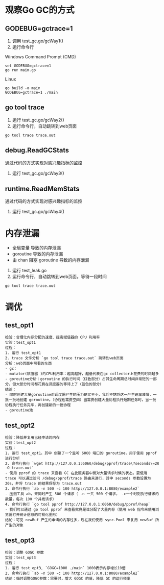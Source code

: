 # 观察Go GC的方式
## GODEBUG=gctrace=1
1. 调用 test_gc.go/gcWay1()
2. 运行命令行

Windows Command Prompt (CMD)
```shell
set GODEBUG=gctrace=1
go run main.go
```
Linux
```shell
go build -o main
GODEBUG=gctrace=1 ./main
```
## go tool trace
1. 运行 test_gc.go/gcWay2()
2. 运行命令行，自动跳转到web页面
```shell
go tool trace trace.out
```

## debug.ReadGCStats
通过代码的方式实现对感兴趣指标的监控
1. 运行 test_gc.go/gcWay3()

## runtime.ReadMemStats
通过代码的方式实现对感兴趣指标的监控
1. 运行 test_gc.go/gcWay4()

# 内存泄漏
- 全局变量 导致的内存泄漏
- goroutine 导致的内存泄漏
- 由 chan 阻塞 goroutine 导致的内存泄漏
1. 运行 test_leak.go
2. 运行命令行，自动跳转到web页面，等待一段时间
```shell
go tool trace trace.out
```
# 调优
## test_opt1
```text
检验：合理化内存分配的速度、提高赋值器的 CPU 利用率
实验：test_opt1
过程：
1. 运行 test_opt1
2. trace 文件分析 `go tool trace trace.out` 跳转到web页面
分析：web页面中可看的东西
- gc：
- mutator(赋值器 )的CPU利用率：越高越好，越低代表在gc collector上花费的时间越多
- goroutine分析：goroutine 的执行时间（红色部分）占其生命周期总时间非常短的一部分，但大部分时间都花费在调度器的等待上了（蓝色的部分）
结论：
- 同时创建大量goroutine对调度器产生的压力确实不小，我们不妨将这一产生速率减慢，一批一批地创建 goroutine。（协程也需要空间）当需要创建大量协程执行短期任务时，当一批协程执行任务完毕，再创建新的一批协程
- goroutine池
```
## test_opt2
```text
检验：降低并复用已经申请的内存
实验：test_opt2
过程：
1. 运行 test_opt1。其中 创建了一个监听 6060 端口的 goroutine，用于使用 pprof 进行分析
2. 命令行执行 `wget http://127.0.0.1:6060/debug/pprof/trace\?seconds\=20 -O trace.out`
- 使用 pprof 的 trace 来查看 GC 在此服务器中面对大量请求时候的状态，要使用 trace 可以通过访问 /debug/pprof/trace 路由来进行，其中 seconds 参数设置为 20s，并将 trace 的结果保存为 trace.out
3. 命令行执行 `ab -n 500 -c 100 http://127.0.0.1:8080/example2`
- 压测工具 ab，来同时产生 500 个请求（ -n 一共 500 个请求， -c一个时刻执行请求的数量，每次 100 个并发请求）
4. 命令行执行 `go tool pprof http://127.0.0.1:6060/debug/pprof/heap`
- 我们可以通过 go tool pprof 来查看究竟是谁分配了大量内存（使用 web 指令来使用浏览器打开统计信息的可视化图形）
结论：可见 newBuf 产生的申请的内存过多，现在我们使用 sync.Pool 来复用 newBuf 所产生的对象
```
## test_opt3
```text
检验：调整 GOGC 参数
实验：test_opt3
过程：
1. 运行 test_opt3, `GOGC=1000 ./main` 1000表示内存增长10倍
2. 命令行执行 `ab -n 500 -c 100 http://127.0.0.1:8080/example2`
结论：临时调整GOGC参数：需要时，增大 GOGC 的值，降低 GC 的运行频率
```